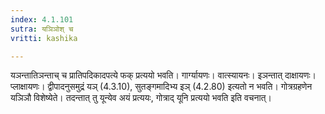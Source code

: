```yaml
---
index: 4.1.101
sutra: यञिञोश् च
vritti: kashika

---
```

यञन्तातिञन्ताच् च प्रातिपदिकादपत्ये फक् प्रत्ययो भवति। गार्ग्यायणः। वात्स्यायनः। इञन्तात् दाक्षायणः। प्लाक्षायणः। द्वीपादनुसमुद्रं यञ् (4.3.10), सुतङ्गमादिभ्य इञ् (4.2.80) इत्यतो न भवति। गोत्रग्रहणेन यञिञौ विशेष्येते। तदन्तात् तु यून्येव अयं प्रत्ययः, गोत्राद् यूनि प्रत्ययो भवति इति वचनात्।